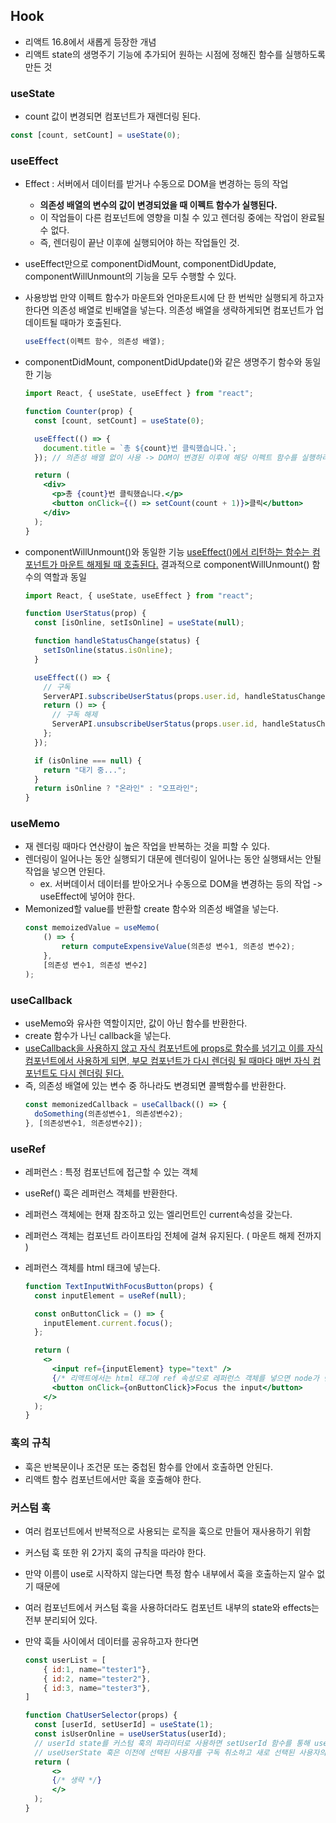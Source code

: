 ## Hook

- 리액트 16.8에서 새롭게 등장한 개념
- 리액트 state의 생명주기 기능에 추가되어 원하는 시점에 정해진 함수를 실행하도록 만든 것

### useState

- count 값이 변경되면 컴포넌트가 재렌더링 된다.

```jsx
const [count, setCount] = useState(0);
```

### useEffect

- Effect : 서버에서 데이터를 받거나 수동으로 DOM을 변경하는 등의 작업
  - **의존성 배열의 변수의 값이 변경되었을 때 이펙트 함수가 실행된다.**
  - 이 작업들이 다른 컴포넌트에 영향을 미칠 수 있고 렌더링 중에는 작업이 완료될 수 없다.
  - 즉, 렌더링이 끝난 이후에 실행되어야 하는 작업들인 것.
- useEffect만으로 componentDidMount, componentDidUpdate, componentWillUnmount의 기능을 모두 수행할 수 있다.
- 사용방법
  만약 이펙트 함수가 마운트와 언마운트시에 단 한 번씩만 실행되게 하고자 한다면 의존성 배열로 빈배열을 넣는다.
  의존성 배열을 생략하게되면 컴포넌트가 업데이트될 때마가 호출된다.
  ```jsx
  useEffect(이펙트 함수, 의존성 배열);
  ```
- componentDidMount, componentDidUpdate()와 같은 생명주기 함수와 동일한 기능

  ```jsx
  import React, { useState, useEffect } from "react";

  function Counter(prop) {
    const [count, setCount] = useState(0);

    useEffect(() => {
      document.title = `총 ${count}번 클릭했습니다.`;
    }); // 의존성 배열 없이 사용 -> DOM이 변경된 이후에 해당 이펙트 함수를 실행하라 -> 매번 렌더링 될 때마다 실행

    return (
      <div>
        <p>총 {count}번 클릭했습니다.</p>
        <button onClick={() => setCount(count + 1)}>클릭</button>
      </div>
    );
  }
  ```

- componentWillUnmount()와 동일한 기능
  <u>useEffect()에서 리턴하는 함수는 컴포넌트가 마운트 해제될 때 호출된다.</u> 결과적으로 componentWillUnmount() 함수의 역할과 동일

  ```jsx
  import React, { useState, useEffect } from "react";

  function UserStatus(prop) {
    const [isOnline, setIsOnline] = useState(null);

    function handleStatusChange(status) {
      setIsOnline(status.isOnline);
    }

    useEffect(() => {
      // 구독
      ServerAPI.subscribeUserStatus(props.user.id, handleStatusChange);
      return () => {
        // 구독 해제
        ServerAPI.unsubscribeUserStatus(props.user.id, handleStatusChange);
      };
    });

    if (isOnline === null) {
      return "대기 중...";
    }
    return isOnline ? "온라인" : "오프라인";
  }
  ```

### useMemo

- 재 렌더링 때마다 연산량이 높은 작업을 반복하는 것을 피할 수 있다.
- 렌더링이 일어나는 동안 실행되기 대문에 렌더링이 일어나는 동안 실행돼서는 안될 작업을 넣으면 안된다.
  - ex. 서버데이서 데이터를 받아오거나 수동으로 DOM을 변경하는 등의 작업 -> useEffect에 넣어야 한다.
- Memonized할 value를 반환할 create 함수와 의존성 배열을 넣는다.
  ```jsx
  const memoizedValue = useMemo(
      () => {
          return computeExpensiveValue(의존성 변수1, 의존성 변수2);
      },
      [의존성 변수1, 의존성 변수2]
  );
  ```

### useCallback

- useMemo와 유사한 역할이지만, 값이 아닌 함수를 반환한다.
- create 함수가 나닌 callback을 넣는다.
- <u>useCallback을 사용하지 않고 자식 컴포넌트에 props로 함수를 넘기고 이를 자식 컴포넌트에서 사용하게 되면, 부모 컴포넌트가 다시 렌더링 될 때마다 매번 자식 컴포넌트도 다시 렌더링 된다.</u>
- 즉, 의존성 배열에 있는 변수 중 하나라도 변경되면 콜백함수를 반환한다.
  ```jsx
  const memonizedCallback = useCallback(() => {
    doSomething(의존성변수1, 의존성변수2);
  }, [의존성변수1, 의존성변수2]);
  ```

### useRef

- 레퍼런스 : 특정 컴포넌트에 접근할 수 있는 객체
- useRef() 훅은 레퍼런스 객체를 반환한다.
- 레퍼런스 객체에는 현재 참조하고 있는 엘리먼트인 current속성을 갖는다.
- 레퍼런스 객체는 컴포넌트 라이프타임 전체에 걸쳐 유지된다. ( 마운트 해제 전까지 )
- 레퍼런스 객체를 html 태크에 넣는다.

  ```jsx
  function TextInputWithFocusButton(props) {
    const inputElement = useRef(null);

    const onButtonClick = () => {
      inputElement.current.focus();
    };

    return (
      <>
        <input ref={inputElement} type="text" />
        {/* 리액트에서는 html 태그에 ref 속성으로 레퍼런스 객체를 넣으면 node가 변경될 때마다 레퍼런스 객체에 현재 해당되는 DOM node를 저장한다. */}
        <button onClick={onButtonClick}>Focus the input</button>
      </>
    );
  }
  ```

### 훅의 규칙

- 훅은 반복문이나 조건문 또는 중첩된 함수를 안에서 호출하면 안된다.
- 리액트 함수 컴포넌트에서만 훅을 호출해야 한다.

### 커스텀 훅

- 여러 컴포넌트에서 반복적으로 사용되는 로직을 훅으로 만들어 재사용하기 위함
- 커스텀 훅 또한 위 2가지 훅의 규칙을 따라야 한다.
- 만약 이름이 use로 시작하지 않는다면 특정 함수 내부에서 훅을 호출하는지 알수 없기 때문에
- 여러 컴포넌트에서 커스텀 훅을 사용하더라도 컴포넌트 내부의 state와 effects는 전부 분리되어 있다.
- 만약 훅들 사이에서 데이터를 공유하고자 한다면

  ```jsx
  const userList = [
      { id:1, name="tester1"},
      { id:2, name="tester2"},
      { id:3, name="tester3"},
  ]

  function ChatUserSelector(props) {
    const [userId, setUserId] = useState(1);
    const isUserOnline = useUserStatus(userId);
    // userId state를 커스텀 훅의 파라미터로 사용하면 setUserId 함수를 통해 userId가 변경될 때마다
    // useUserState 훅은 이전에 선택된 사용자를 구독 취소하고 새로 선택된 사용자의 온라인 여부를 구독하게 된다.
    return (
        <>
        {/* 생략 */}
        </>
    );
  }
  ```
